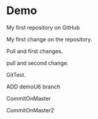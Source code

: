 # Demo
My first repository on GitHub

My first change on the repository.

Pull and first changes.

pull and second change.

GitTest.

ADD demoU6 branch

CommitOnMaster

CommitOnMaster2
